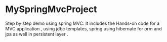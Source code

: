 # MySpringMvcProject
Step by step demo using  spring MVC.
It includes the Hands-on code for a MVC application , using jdbc templates, spring using hibernate for orm and jpa as well in persistent layer .
